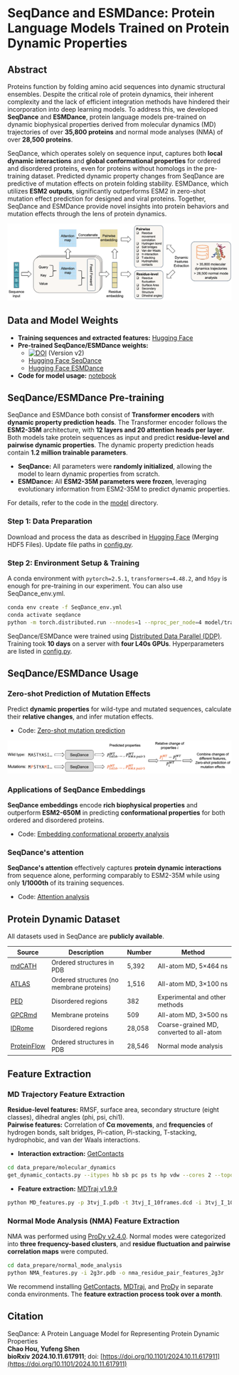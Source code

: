 # SeqDance and ESMDance: Protein Language Models Trained on Protein Dynamic Properties

## Abstract
Proteins function by folding amino acid sequences into dynamic structural ensembles. Despite the critical role of protein dynamics, their inherent complexity and the lack of efficient integration methods have hindered their incorporation into deep learning models. To address this, we developed **SeqDance** and **ESMDance**, protein language models pre-trained on dynamic biophysical properties derived from molecular dynamics (MD) trajectories of over **35,800 proteins** and normal mode analyses (NMA) of over **28,500 proteins**.

SeqDance, which operates solely on sequence input, captures both **local dynamic interactions** and **global conformational properties** for ordered and disordered proteins, even for proteins without homologs in the pre-training dataset. Predicted dynamic property changes from SeqDance are predictive of mutation effects on protein folding stability. ESMDance, which utilizes **ESM2 outputs**, significantly outperforms ESM2 in zero-shot mutation effect prediction for designed and viral proteins. Together, SeqDance and ESMDance provide novel insights into protein behaviors and mutation effects through the lens of protein dynamics.

![SeqDance Pre-training Diagram](image/SeqDance_pretraining.png "Diagram of SeqDance Pre-training")

## Data and Model Weights
- **Training sequences and extracted features:** [Hugging Face](https://huggingface.co/datasets/ChaoHou/protein_dynamic_properties)  
- **Pre-trained SeqDance/ESMDance weights:**  
  - [![DOI](https://zenodo.org/badge/DOI/10.5281/zenodo.15047777.svg)](https://doi.org/10.5281/zenodo.15047777) (Version v2)  
  - [Hugging Face SeqDance](https://huggingface.co/ChaoHou/SeqDance)  
  - [Hugging Face ESMDance](https://huggingface.co/ChaoHou/ESMDance)  
- **Code for model usage:** [notebook](./notebook/zero_shot_mutation.ipynb)  

## SeqDance/ESMDance Pre-training
SeqDance and ESMDance both consist of **Transformer encoders** with **dynamic property prediction heads**. The Transformer encoder follows the **ESM2-35M** architecture, with **12 layers and 20 attention heads per layer**. Both models take protein sequences as input and predict **residue-level and pairwise dynamic properties**. The dynamic property prediction heads contain **1.2 million trainable parameters**.

- **SeqDance:** All parameters were **randomly initialized**, allowing the model to learn dynamic properties from scratch.
- **ESMDance:** All **ESM2-35M parameters were frozen**, leveraging evolutionary information from ESM2-35M to predict dynamic properties.

For details, refer to the code in the [model](./model/) directory.

### Step 1: Data Preparation
Download and process the data as described in [Hugging Face](https://huggingface.co/datasets/ChaoHou/protein_dynamic_properties) (Merging HDF5 Files). Update file paths in [config.py](./model/config.py).

### Step 2: Environment Setup & Training
A conda environment with `pytorch=2.5.1`, `transformers=4.48.2`, and `h5py` is enough for pre-training in our experiment. You can also use SeqDance_env.yml.
```bash
conda env create -f SeqDance_env.yml
conda activate seqdance
python -m torch.distributed.run --nnodes=1 --nproc_per_node=4 model/train_ddp.py
```
SeqDance/ESMDance were trained using [Distributed Data Parallel (DDP)](https://pytorch.org/tutorials/intermediate/ddp_tutorial.html). Training took **10 days** on a server with **four L40s GPUs**. Hyperparameters are listed in [config.py](./model/config.py).

## SeqDance/ESMDance Usage

### Zero-shot Prediction of Mutation Effects
Predict **dynamic properties** for wild-type and mutated sequences, calculate their **relative changes**, and infer mutation effects.
- Code: [Zero-shot mutation prediction](./notebook/zero_shot_mutation.ipynb)

![Zero-shot](image/zero_shot.png "Zero-shot")

### Applications of SeqDance Embeddings
**SeqDance embeddings** encode **rich biophysical properties** and outperform **ESM2-650M** in predicting **conformational properties** for both ordered and disordered proteins.  
- Code: [Embedding conformational property analysis](./notebook/embedding_conformation_property.ipynb)

### SeqDance's attention
**SeqDance's attention** effectively captures **protein dynamic interactions** from sequence alone, performing comparably to ESM2-35M while using only **1/1000th** of its training sequences.  
- Code: [Attention analysis](./notebook/attention_analysis.ipynb)

## Protein Dynamic Dataset
All datasets used in SeqDance are **publicly available**.

| Source | Description | Number | Method |
|--------|-------------|--------|--------|
| [mdCATH](https://huggingface.co/datasets/compsciencelab/mdCATH) | Ordered structures in PDB | 5,392 | All-atom MD, 5×464 ns |
| [ATLAS](https://www.dsimb.inserm.fr/ATLAS/index.html) | Ordered structures (no membrane proteins) | 1,516 | All-atom MD, 3×100 ns |
| [PED](https://proteinensemble.org/) | Disordered regions | 382 | Experimental and other methods |
| [GPCRmd](https://www.gpcrmd.org/) | Membrane proteins | 509 | All-atom MD, 3×500 ns |
| [IDRome](https://github.com/KULL-Centre/_2023_Tesei_IDRome) | Disordered regions | 28,058 | Coarse-grained MD, converted to all-atom |
| [ProteinFlow](https://github.com/adaptyvbio/ProteinFlow) | Ordered structures in PDB | 28,546 | Normal mode analysis |

## Feature Extraction

### MD Trajectory Feature Extraction
**Residue-level features:** RMSF, surface area, secondary structure (eight classes), dihedral angles (phi, psi, chi1).  
**Pairwise features:** Correlation of **Cα movements**, and **frequencies** of hydrogen bonds, salt bridges, Pi-cation, Pi-stacking, T-stacking, hydrophobic, and van der Waals interactions.

- **Interaction extraction:** [GetContacts](https://getcontacts.github.io/)
```bash
cd data_prepare/molecular_dynamics
get_dynamic_contacts.py --itypes hb sb pc ps ts hp vdw --cores 2 --topology 3tvj_I.pdb --trajectory 3tvj_I_10frames.dcd --output 3tvj_I_10frames_contact.tsv
```
- **Feature extraction:** [MDTraj v1.9.9](https://www.mdtraj.org/)
```bash
python MD_features.py -p 3tvj_I.pdb -t 3tvj_I_10frames.dcd -i 3tvj_I_10frames_contact.tsv -o 3tvj_I
```

### Normal Mode Analysis (NMA) Feature Extraction
NMA was performed using [ProDy v2.4.0](http://www.bahargroup.org/prody/index.html). Normal modes were categorized into **three frequency-based clusters**, and **residue fluctuation and pairwise correlation maps** were computed.
```bash
cd data_prepare/normal_mode_analysis
python NMA_features.py -i 2g3r.pdb -o nma_residue_pair_features_2g3r
```

We recommend installing [GetContacts](https://getcontacts.github.io/), [MDTraj](https://www.mdtraj.org/), and [ProDy](http://www.bahargroup.org/prody/index.html) in separate conda environments. The **feature extraction process took over a month**.

## Citation
SeqDance: A Protein Language Model for Representing Protein Dynamic Properties  
**Chao Hou, Yufeng Shen**  
**bioRxiv 2024.10.11.617911**; doi: [https://doi.org/10.1101/2024.10.11.617911](https://doi.org/10.1101/2024.10.11.617911)
